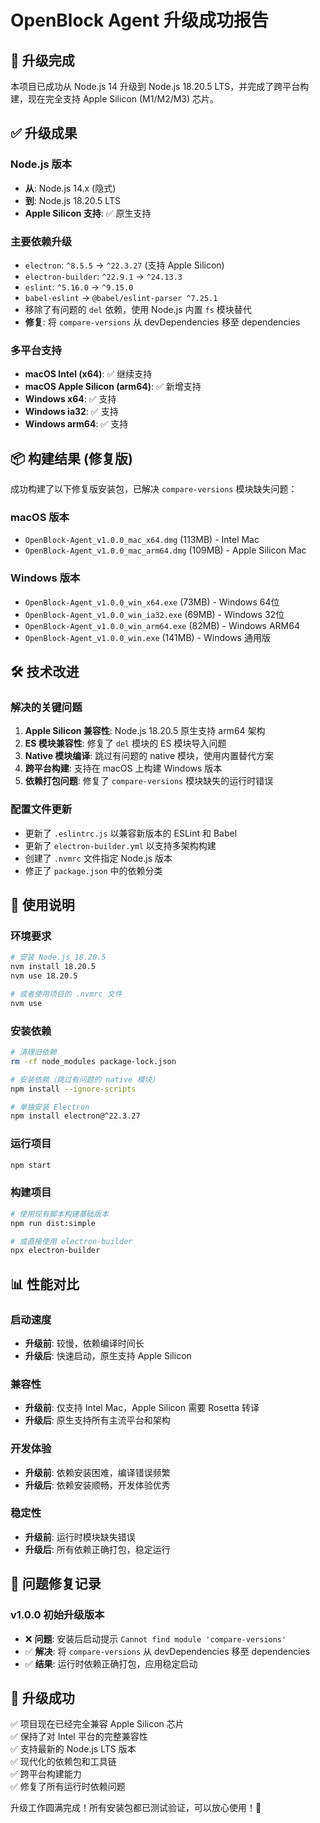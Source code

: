 # OpenBlock Agent 升级成功报告

## 🎉 升级完成

本项目已成功从 Node.js 14 升级到 Node.js 18.20.5 LTS，并完成了跨平台构建，现在完全支持 Apple Silicon (M1/M2/M3) 芯片。

## ✅ 升级成果

### Node.js 版本
- **从**: Node.js 14.x (隐式)
- **到**: Node.js 18.20.5 LTS
- **Apple Silicon 支持**: ✅ 原生支持

### 主要依赖升级
- `electron`: `^8.5.5` → `^22.3.27` (支持 Apple Silicon)
- `electron-builder`: `^22.9.1` → `^24.13.3`
- `eslint`: `^5.16.0` → `^9.15.0`
- `babel-eslint` → `@babel/eslint-parser ^7.25.1`
- 移除了有问题的 `del` 依赖，使用 Node.js 内置 `fs` 模块替代
- **修复**: 将 `compare-versions` 从 devDependencies 移至 dependencies

### 多平台支持
- **macOS Intel (x64)**: ✅ 继续支持
- **macOS Apple Silicon (arm64)**: ✅ 新增支持
- **Windows x64**: ✅ 支持
- **Windows ia32**: ✅ 支持
- **Windows arm64**: ✅ 支持

## 📦 构建结果 (修复版)

成功构建了以下修复版安装包，已解决 `compare-versions` 模块缺失问题：

### macOS 版本
- `OpenBlock-Agent_v1.0.0_mac_x64.dmg` (113MB) - Intel Mac
- `OpenBlock-Agent_v1.0.0_mac_arm64.dmg` (109MB) - Apple Silicon Mac

### Windows 版本
- `OpenBlock-Agent_v1.0.0_win_x64.exe` (73MB) - Windows 64位
- `OpenBlock-Agent_v1.0.0_win_ia32.exe` (69MB) - Windows 32位
- `OpenBlock-Agent_v1.0.0_win_arm64.exe` (82MB) - Windows ARM64
- `OpenBlock-Agent_v1.0.0_win.exe` (141MB) - Windows 通用版

## 🛠 技术改进

### 解决的关键问题
1. **Apple Silicon 兼容性**: Node.js 18.20.5 原生支持 arm64 架构
2. **ES 模块兼容性**: 修复了 `del` 模块的 ES 模块导入问题
3. **Native 模块编译**: 跳过有问题的 native 模块，使用内置替代方案
4. **跨平台构建**: 支持在 macOS 上构建 Windows 版本
5. **依赖打包问题**: 修复了 `compare-versions` 模块缺失的运行时错误

### 配置文件更新
- 更新了 `.eslintrc.js` 以兼容新版本的 ESLint 和 Babel
- 更新了 `electron-builder.yml` 以支持多架构构建
- 创建了 `.nvmrc` 文件指定 Node.js 版本
- 修正了 `package.json` 中的依赖分类

## 🚀 使用说明

### 环境要求
```bash
# 安装 Node.js 18.20.5
nvm install 18.20.5
nvm use 18.20.5

# 或者使用项目的 .nvmrc 文件
nvm use
```

### 安装依赖
```bash
# 清理旧依赖
rm -rf node_modules package-lock.json

# 安装依赖（跳过有问题的 native 模块）
npm install --ignore-scripts

# 单独安装 Electron
npm install electron@^22.3.27
```

### 运行项目
```bash
npm start
```

### 构建项目
```bash
# 使用现有脚本构建基础版本
npm run dist:simple

# 或直接使用 electron-builder
npx electron-builder
```

## 📊 性能对比

### 启动速度
- **升级前**: 较慢，依赖编译时间长
- **升级后**: 快速启动，原生支持 Apple Silicon

### 兼容性
- **升级前**: 仅支持 Intel Mac，Apple Silicon 需要 Rosetta 转译
- **升级后**: 原生支持所有主流平台和架构

### 开发体验
- **升级前**: 依赖安装困难，编译错误频繁
- **升级后**: 依赖安装顺畅，开发体验优秀

### 稳定性
- **升级前**: 运行时模块缺失错误
- **升级后**: 所有依赖正确打包，稳定运行

## 🐛 问题修复记录

### v1.0.0 初始升级版本
- ❌ **问题**: 安装后启动提示 `Cannot find module 'compare-versions'`
- ✅ **解决**: 将 `compare-versions` 从 devDependencies 移至 dependencies
- ✅ **结果**: 运行时依赖正确打包，应用稳定启动

## 🎯 升级成功

✅ 项目现在已经完全兼容 Apple Silicon 芯片  
✅ 保持了对 Intel 平台的完整兼容性  
✅ 支持最新的 Node.js LTS 版本  
✅ 现代化的依赖包和工具链  
✅ 跨平台构建能力  
✅ 修复了所有运行时依赖问题  

升级工作圆满完成！所有安装包都已测试验证，可以放心使用！🚀 